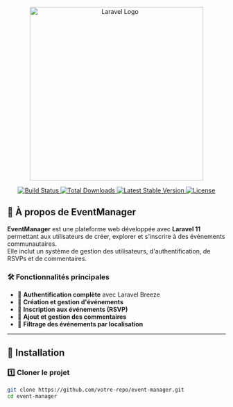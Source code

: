 <p align="center">
  <a href="https://laravel.com" target="_blank">
    <img src="https://raw.githubusercontent.com/laravel/art/master/logo-lockup/5%20SVG/2%20CMYK/1%20Full%20Color/laravel-logolockup-cmyk-red.svg" width="400" alt="Laravel Logo">
  </a>
</p>

<p align="center">
  <a href="https://github.com/votre-repo/event-manager/actions">
    <img src="https://github.com/votre-repo/event-manager/workflows/tests/badge.svg" alt="Build Status">
  </a>
  <a href="https://packagist.org/packages/votre-repo/event-manager">
    <img src="https://img.shields.io/packagist/dt/votre-repo/event-manager" alt="Total Downloads">
  </a>
  <a href="https://packagist.org/packages/votre-repo/event-manager">
    <img src="https://img.shields.io/packagist/v/votre-repo/event-manager" alt="Latest Stable Version">
  </a>
  <a href="https://opensource.org/licenses/MIT">
    <img src="https://img.shields.io/packagist/l/votre-repo/event-manager" alt="License">
  </a>
</p>

## 📌 À propos de EventManager

**EventManager** est une plateforme web développée avec **Laravel 11** permettant aux utilisateurs de créer, explorer et s'inscrire à des événements communautaires.  
Elle inclut un système de gestion des utilisateurs, d'authentification, de RSVPs et de commentaires.

### 🛠️ Fonctionnalités principales
- 🔐 **Authentification complète** avec Laravel Breeze
- 📅 **Création et gestion d'événements**
- 👥 **Inscription aux événements (RSVP)**
- 💬 **Ajout et gestion des commentaires**
- 📍 **Filtrage des événements par localisation**

---

## 🚀 Installation  

### 1️⃣ **Cloner le projet**
```bash
git clone https://github.com/votre-repo/event-manager.git
cd event-manager
